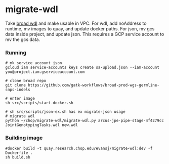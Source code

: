 # migrate-wdl
 
Take [broad wdl](https://github.com/gatk-workflows) and make usable in VPC. For wdl, add noAddress to runtime, mv images to quay, and update docker paths. For json, mv gcs data inside project, and update json. This requires a GCP service account to mv the gcs data.

### Running

```
# mk service account json
gcloud iam service-accounts keys create sa-upload.json --iam-account you@project.iam.gserviceaccount.com

# clone broad repo
git clone https://github.com/gatk-workflows/broad-prod-wgs-germline-snps-indels

# enter image
sh src/scripts/start-docker.sh

# sh src/scripts/json-ex.sh has ex migrate-json usage
# migrate wdl
python ~/chop/migrate-wdl/migrate-wdl.py arcus-jpe-pipe-stage-4f4279cc JointGenotypingTasks.wdl new.wdl
```

### Building image
```
#docker build -t quay.research.chop.edu/evansj/migrate-wdl:dev -f Dockerfile .
sh build.sh
```
